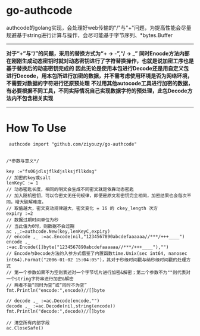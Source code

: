 # go-authcode
authcode的golang实现，会处理好web传输的"/"与"+"问题，为提高性能会尽量规避基于string进行计算与操作，会尽可能基于字节序列、*bytes.Buffer
***
**对于“+”与“/”的问题，采用的替换方式为“+ -> -”,“/ -> _”**
**同时Enocde方法内部在刚刚生成动态密钥时就对动态密钥进行了字符替换操作，也就是说加密工序也是基于替换后的动态密钥完成的**
**因此无论是使用本包进行Decode还是用自定义包进行Decode，用本包所进行加密的数据，并不需考虑使用环境是否为网络环境，不需要对数据的字符进行还原预处理**
**不过用其他autocode工具进行加密的数据，有必要根据不同工具，不同实际情况自己实现数据字符的预处理，此包Decode方法内不包含相关实现**
***
# How To Use

     authcode import "github.com/ziyouzy/go-authcode"
    
    
    /*参数与意义*/
    
    key :="fs06jdlsjflkdjslksjfllkdsg"
    // 加密的key或salt 
    lenKeyC := 1
    // 动态密匙长度，相同的明文会生成不同密文就是依靠动态密匙
    // 加入随机密钥，可以令密文无任何规律，即便是原文和密钥完全相同，加密结果也会每次不同，增大破解难度。
    // 取值越大，密文变动规律越大，密文变化 = 16 的 ckey_length 次方
    expiry :=2
    // 数据过期时间单位为秒
    // 当此值为0时，则数据不会过期
    ac ,_:=authcode.New(key,lenKeyC,expiry)
    // encode ,_ :=ac.Encode(nil,"1234567890abcdefaaaaaa//***/+++____")
    encode ,_ :=ac.Encode([]byte("1234567890abcdefaaaaaa//***/+++____"),"")
    // Encode与Decode方法的入参方式借鉴了内置函数time.Unix(sec int64, nanosec int64).Format("2006-01-02 15:04:05")，其对于秒级时间戳与纳秒级时间戳的处理方式
    // 第一个参数如果不为空则表述对一个字节切片进行加密&解密；第二个参数不为""则代表对一个string字符串进行加密&解密
    // 两者不能“同时为空”或“同时不为空”
    fmt.Println("encode:",encode)//[]byte

    // decode ,_ :=ac.Decode(encode,"")
    decode ,_ :=ac.Decode(nil,string(encode))
    fmt.Println("decode:",decode)//[]byte

    // 清空所有内部字段
    ac.CloseSafe()
